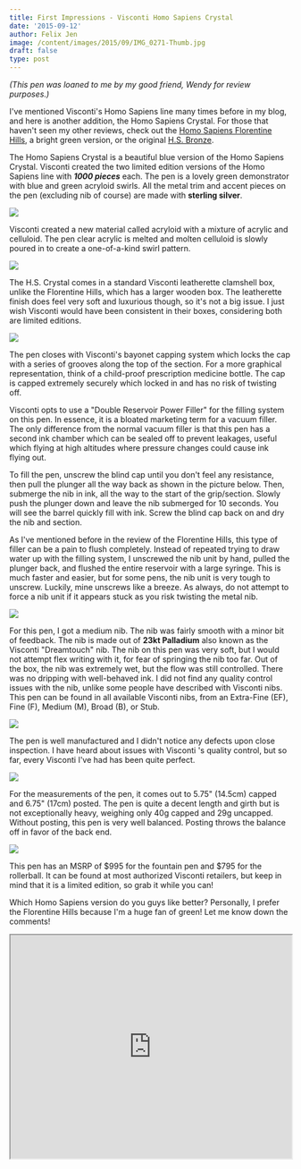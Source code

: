 ```yaml
---
title: First Impressions - Visconti Homo Sapiens Crystal
date: '2015-09-12'
author: Felix Jen
image: /content/images/2015/09/IMG_0271-Thumb.jpg
draft: false
type: post
---
```

*(This pen was loaned to me by my good friend, Wendy for review purposes.)*

I've mentioned Visconti's Homo Sapiens line many times before in my blog, and here is another addition, the Homo Sapiens Crystal. For those that haven't seen my other reviews, check out the [Homo Sapiens Florentine Hills](/first-impressions-visconti-florentine-hills/), a bright green version, or the original [H.S. Bronze](/visconti-homo-sapiens-review/). 

The Homo Sapiens Crystal is a beautiful blue version of the Homo Sapiens Crystal. Visconti created the two limited edition versions of the Homo Sapiens line with ***1000 pieces*** each. The pen is a lovely green demonstrator with blue and green acryloid swirls. All the metal trim and accent pieces on the pen (excluding nib of course) are made with **sterling silver**.

![](/content/images/2015/09/IMG_0268.jpg)

Visconti created a new material called acryloid with a mixture of acrylic and celluloid. The pen clear acrylic is melted and molten celluloid is slowly poured in to create a one-of-a-kind swirl pattern. 

![](/content/images/2015/09/IMG_0269.jpg)

The H.S. Crystal comes in a standard Visconti leatherette clamshell box, unlike the Florentine Hills, which has a larger wooden box. The leatherette finish does feel very soft and luxurious though, so it's not a big issue. I just wish Visconti would have been consistent in their boxes, considering both are limited editions. 

![](/content/images/2015/09/IMG_0267.jpg)

The pen closes with Visconti's bayonet capping system which locks the cap with a series of grooves along the top of the section. For a more graphical representation, think of a child-proof prescription medicine bottle. The cap is capped extremely securely which locked in and has no risk of twisting off.

Visconti opts to use a "Double Reservoir Power Filler" for the filling system on this pen. In essence, it is a bloated marketing term for a vacuum filler. The only difference from the normal vacuum filler is that this pen has a second ink chamber which can be sealed off to prevent leakages, useful which flying at high altitudes where pressure changes could cause ink flying out.

To fill the pen, unscrew the blind cap until you don't feel any resistance, then pull the plunger all the way back as shown in the picture below. Then, submerge the nib in ink, all the way to the start of the grip/section. Slowly push the plunger down and leave the nib submerged for 10 seconds. You will see the barrel quickly fill with ink. Screw the blind cap back on and dry the nib and section.

As I've mentioned before in the review of the Florentine Hills, this type of filler can be a pain to flush completely. Instead of repeated trying to draw water up with the filling system, I unscrewed the nib unit by hand, pulled the plunger back, and flushed the entire reservoir with a large syringe. This is much faster and easier, but for some pens, the nib unit is very tough to unscrew. Luckily, mine unscrews like a breeze. As always, do not attempt to force a nib unit if it appears stuck as you risk twisting the metal nib.

![](/content/images/2015/09/IMG_0275.jpg)

For this pen, I got a medium nib. The nib was fairly smooth with a minor bit of feedback. The nib is made out of **23kt Palladium** also known as the Visconti "Dreamtouch" nib. The nib on this pen was very soft, but I would not attempt flex writing with it, for fear of springing the nib too far. Out of the box, the nib was extremely wet, but the flow was still controlled. There was no dripping with well-behaved ink. I did not find any quality control issues with the nib, unlike some people have described with Visconti nibs. This pen can be found in all available Visconti nibs, from an Extra-Fine (EF), Fine (F), Medium (M), Broad (B), or Stub.

![](/content/images/2015/09/IMG_0272.jpg)

The pen is well manufactured and I didn't notice any defects upon close inspection. I have heard about issues with Visconti 's quality control, but so far, every Visconti I've had has been quite perfect. 

![](/content/images/2015/09/IMG_0274-1.jpg)

For the measurements of the pen, it comes out to 5.75" (14.5cm) capped and 6.75" (17cm) posted. The pen is quite a decent length and girth but is not exceptionally heavy, weighing only 40g capped and 29g uncapped. Without posting, this pen is very well balanced. Posting throws the balance off in favor of the back end. 

![](/content/images/2015/09/IMG_0271.jpg)

This pen has an MSRP of $995 for the fountain pen and $795 for the rollerball. It can be found at most authorized Visconti retailers, but keep in mind that it is a limited edition, so grab it while you can!

Which Homo Sapiens version do you guys like better? Personally, I prefer the Florentine Hills because I'm a huge fan of green! Let me know down the comments!

<iframe src="http://lib.inksandpens.com/slideshows/Visconti/Homo%20Sapiens%20Crystal/" height="400px" width="100%" noborder></iframe>
